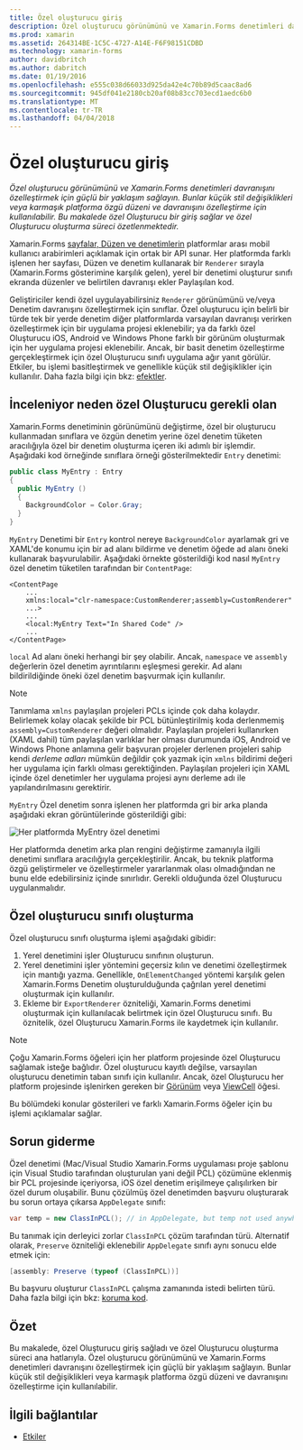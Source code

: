 ```yaml
---
title: Özel oluşturucu giriş
description: Özel oluşturucu görünümünü ve Xamarin.Forms denetimleri davranışını özelleştirmek için güçlü bir yaklaşım sağlayın. Bunlar küçük stil değişiklikleri veya karmaşık platforma özgü düzeni ve davranışını özelleştirme için kullanılabilir. Bu makalede özel Oluşturucu bir giriş sağlar ve özel Oluşturucu oluşturma süreci özetlenmektedir.
ms.prod: xamarin
ms.assetid: 264314BE-1C5C-4727-A14E-F6F98151CDBD
ms.technology: xamarin-forms
author: davidbritch
ms.author: dabritch
ms.date: 01/19/2016
ms.openlocfilehash: e555c038d66033d925da42e4c70b89d5caac8ad6
ms.sourcegitcommit: 945df041e2180cb20af08b83cc703ecd1aedc6b0
ms.translationtype: MT
ms.contentlocale: tr-TR
ms.lasthandoff: 04/04/2018
---
```

# <a name="introduction-to-custom-renderers"></a>Özel oluşturucu giriş

_Özel oluşturucu görünümünü ve Xamarin.Forms denetimleri davranışını özelleştirmek için güçlü bir yaklaşım sağlayın. Bunlar küçük stil değişiklikleri veya karmaşık platforma özgü düzeni ve davranışını özelleştirme için kullanılabilir. Bu makalede özel Oluşturucu bir giriş sağlar ve özel Oluşturucu oluşturma süreci özetlenmektedir._

Xamarin.Forms [sayfalar, Düzen ve denetimlerin](~/xamarin-forms/user-interface/controls/index.md) platformlar arası mobil kullanıcı arabirimleri açıklamak için ortak bir API sunar. Her platformda farklı işlenen her sayfası, Düzen ve denetim kullanarak bir `Renderer` sırayla (Xamarin.Forms gösterimine karşılık gelen), yerel bir denetimi oluşturur sınıfı ekranda düzenler ve belirtilen davranışı ekler Paylaşılan kod.

Geliştiriciler kendi özel uygulayabilirsiniz `Renderer` görünümünü ve/veya Denetim davranışını özelleştirmek için sınıflar. Özel oluşturucu için belirli bir türde tek bir yerde denetim diğer platformlarda varsayılan davranışı verirken özelleştirmek için bir uygulama projesi eklenebilir; ya da farklı özel Oluşturucu iOS, Android ve Windows Phone farklı bir görünüm oluşturmak için her uygulama projesi eklenebilir. Ancak, bir basit denetim özelleştirme gerçekleştirmek için özel Oluşturucu sınıfı uygulama ağır yanıt görülür. Etkiler, bu işlemi basitleştirmek ve genellikle küçük stil değişiklikler için kullanılır. Daha fazla bilgi için bkz: [efektler](~/xamarin-forms/app-fundamentals/effects/index.md).

## <a name="examining-why-custom-renderers-are-necessary"></a>İnceleniyor neden özel Oluşturucu gerekli olan

Xamarin.Forms denetiminin görünümünü değiştirme, özel bir oluşturucu kullanmadan sınıflara ve özgün denetim yerine özel denetim tüketen aracılığıyla özel bir denetim oluşturma içeren iki adımlı bir işlemdir. Aşağıdaki kod örneğinde sınıflara örneği gösterilmektedir `Entry` denetimi:

```csharp
public class MyEntry : Entry
{
  public MyEntry ()
  {
    BackgroundColor = Color.Gray;
  }
}
```

`MyEntry` Denetimi bir `Entry` kontrol nereye `BackgroundColor` ayarlamak gri ve XAML'de konumu için bir ad alanı bildirme ve denetim öğede ad alanı öneki kullanarak başvurulabilir. Aşağıdaki örnekte gösterildiği kod nasıl `MyEntry` özel denetim tüketilen tarafından bir `ContentPage`:

```xaml
<ContentPage
    ...
    xmlns:local="clr-namespace:CustomRenderer;assembly=CustomRenderer"
    ...>
    ...
    <local:MyEntry Text="In Shared Code" />
    ...
</ContentPage>
```

`local` Ad alanı öneki herhangi bir şey olabilir. Ancak, `namespace` ve `assembly` değerlerin özel denetim ayrıntılarını eşleşmesi gerekir. Ad alanı bildirildiğinde öneki özel denetim başvurmak için kullanılır.

> [!NOTE]
> Tanımlama `xmlns` paylaşılan projeleri PCLs içinde çok daha kolaydır. Belirlemek kolay olacak şekilde bir PCL bütünleştirilmiş koda derlenmemiş `assembly=CustomRenderer` değeri olmalıdır. Paylaşılan projeleri kullanırken (XAML dahil) tüm paylaşılan varlıklar her olması durumunda iOS, Android ve Windows Phone anlamına gelir başvuran projeler derlenen projeleri sahip kendi *derleme adları* mümkün değildir çok yazmak için `xmlns` bildirimi değeri her uygulama için farklı olması gerektiğinden. Paylaşılan projeleri için XAML içinde özel denetimler her uygulama projesi aynı derleme adı ile yapılandırılmasını gerektirir.

`MyEntry` Özel denetim sonra işlenen her platformda gri bir arka planda aşağıdaki ekran görüntülerinde gösterildiği gibi:

![](introduction-images/screenshots.png "Her platformda MyEntry özel denetimi")

Her platformda denetim arka plan rengini değiştirme zamanıyla ilgili denetimi sınıflara aracılığıyla gerçekleştirilir. Ancak, bu teknik platforma özgü geliştirmeler ve özelleştirmeler yararlanmak olası olmadığından ne bunu elde edebilirsiniz içinde sınırlıdır. Gerekli olduğunda özel Oluşturucu uygulanmalıdır.

## <a name="creating-a-custom-renderer-class"></a>Özel oluşturucu sınıfı oluşturma

Özel oluşturucu sınıfı oluşturma işlemi aşağıdaki gibidir:

1. Yerel denetimini işler Oluşturucu sınıfının oluşturun.
1. Yerel denetimini işler yöntemini geçersiz kılın ve denetimi özelleştirmek için mantığı yazma. Genellikle, `OnElementChanged` yöntemi karşılık gelen Xamarin.Forms Denetim oluşturulduğunda çağrılan yerel denetimi oluşturmak için kullanılır.
1. Ekleme bir `ExportRenderer` özniteliği, Xamarin.Forms denetimi oluşturmak için kullanılacak belirtmek için özel Oluşturucu sınıfı. Bu öznitelik, özel Oluşturucu Xamarin.Forms ile kaydetmek için kullanılır.

> [!NOTE]
> Çoğu Xamarin.Forms öğeleri için her platform projesinde özel Oluşturucu sağlamak isteğe bağlıdır. Özel oluşturucu kayıtlı değilse, varsayılan oluşturucu denetimin taban sınıfı için kullanılır. Ancak, özel Oluşturucu her platform projesinde işlenirken gereken bir [Görünüm](https://developer.xamarin.com/api/type/Xamarin.Forms.View/) veya [ViewCell](https://developer.xamarin.com/api/type/Xamarin.Forms.ViewCell/) öğesi.

Bu bölümdeki konular gösterileri ve farklı Xamarin.Forms öğeler için bu işlemi açıklamalar sağlar.

## <a name="troubleshooting"></a>Sorun giderme

Özel denetimi (Mac/Visual Studio Xamarin.Forms uygulaması proje şablonu için Visual Studio tarafından oluşturulan yani değil PCL) çözümüne eklenmiş bir PCL projesinde içeriyorsa, iOS özel denetim erişilmeye çalışılırken bir özel durum oluşabilir. Bunu çözülmüş özel denetimden başvuru oluşturarak bu sorun ortaya çıkarsa `AppDelegate` sınıfı:

```csharp
var temp = new ClassInPCL(); // in AppDelegate, but temp not used anywhere
```

Bu tanımak için derleyici zorlar `ClassInPCL` çözüm tarafından türü. Alternatif olarak, `Preserve` özniteliği eklenebilir `AppDelegate` sınıfı aynı sonucu elde etmek için:

```csharp
[assembly: Preserve (typeof (ClassInPCL))]
```

Bu başvuru oluşturur `ClassInPCL` çalışma zamanında istedi belirten türü. Daha fazla bilgi için bkz: [koruma kod](~/ios/deploy-test/linker.md).

## <a name="summary"></a>Özet

Bu makalede, özel Oluşturucu giriş sağladı ve özel Oluşturucu oluşturma süreci ana hatlarıyla. Özel oluşturucu görünümünü ve Xamarin.Forms denetimleri davranışını özelleştirmek için güçlü bir yaklaşım sağlayın. Bunlar küçük stil değişiklikleri veya karmaşık platforma özgü düzeni ve davranışını özelleştirme için kullanılabilir.


## <a name="related-links"></a>İlgili bağlantılar

- [Etkiler](~/xamarin-forms/app-fundamentals/effects/index.md)
